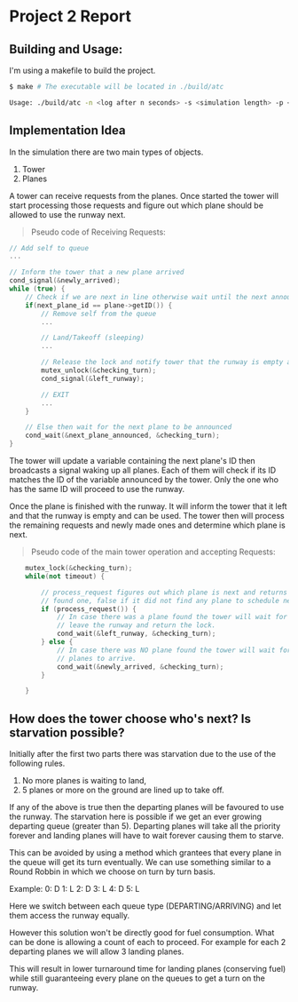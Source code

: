 # Project 2 Report

## Building and Usage:

I'm using a makefile to build the project.

```bash
$ make # The executable will be located in ./build/atc
```

```bash
Usage: ./build/atc -n <log after n seconds> -s <simulation length> -p <probability>
```

## Implementation Idea

In the simulation there are two main types of objects.

1. Tower
2. Planes

A tower can receive requests from the planes. Once started the tower will start
processing those requests and figure out which plane should be allowed to use
the runway next.

> Pseudo code of Receiving Requests:

```cpp
// Add self to queue
...

// Inform the tower that a new plane arrived
cond_signal(&newly_arrived);
while (true) {
    // Check if we are next in line otherwise wait until the next announcement
    if(next_plane_id == plane->getID()) {
        // Remove self from the queue
        ...

        // Land/Takeoff (sleeping)
        ...

        // Release the lock and notify tower that the runway is empty again
        mutex_unlock(&checking_turn);
        cond_signal(&left_runway);

        // EXIT
        ...
    }

    // Else then wait for the next plane to be announced
    cond_wait(&next_plane_announced, &checking_turn);
}
```



The tower will update a variable containing the next plane's ID then broadcasts a
signal waking up all planes. Each of them will check if its ID matches the ID of
the variable announced by the tower. Only the one who has the same ID will
proceed to use the runway.

Once the plane is finished with the runway. It will inform the tower that it left
and that the runway is empty and can be used. The tower then will process the
remaining requests and newly made ones and determine which plane is next.

> Pseudo code of the main tower operation and accepting Requests:

```cpp
    mutex_lock(&checking_turn);
    while(not timeout) {

        // process_request figures out which plane is next and returns true if it
        // found one, false if it did not find any plane to schedule next.
        if (process_request()) {
            // In case there was a plane found the tower will wait for it to
            // leave the runway and return the lock.
            cond_wait(&left_runway, &checking_turn);
        } else {
            // In case there was NO plane found the tower will wait for new
            // planes to arrive.
            cond_wait(&newly_arrived, &checking_turn);
        }

    }
```

## How does the tower choose who's next? Is starvation possible?

Initially after the first two parts there was starvation due to the use of the
following rules.

1. No more planes is waiting to land,
2. 5 planes or more on the ground are lined up to take off.

If any of the above is true then the departing planes will be favoured to use the
runway. The starvation here is possible if we get an ever growing departing
queue (greater than 5). Departing planes will take all the priority forever and landing planes
will have to wait forever causing them to starve.

This can be avoided by using a method which grantees that every plane in the
queue will get its turn eventually. We can use something similar to a Round
Robbin in which we choose on turn by turn basis.

Example:
0: D
1: L
2: D
3: L
4: D
5: L

Here we switch between each queue type (DEPARTING/ARRIVING) and let them access
the runway equally.

However this solution won't be directly good for fuel consumption. What can be
done is allowing a count of each to proceed. For example for each 2 departing
planes we will allow 3 landing planes.

This will result in lower turnaround time for landing planes (conserving fuel)
while still guaranteeing every plane on the queues to get a turn on the runway.
